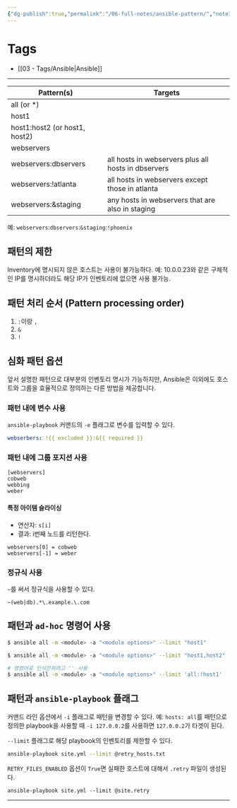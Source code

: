 ```yaml
---
{"dg-publish":true,"permalink":"/06-full-notes/ansible-pattern/","noteIcon":""}
---
```


# Tags
- [[03 - Tags/Ansible\|Ansible]]
---

| Pattern(s)                    | Targets                                             |
| ----------------------------- | --------------------------------------------------- |
| all (or *)                    |                                                     |
| host1                         |                                                     |
| host1:host2 (or host1, host2) |                                                     |
| webservers                    |                                                     |
| webservers:dbservers          | all hosts in webservers plus all hosts in dbservers |
| webservers:!atlanta           | all hosts in webservers except those in atlanta     |
| webservers:&staging           | any hosts in webservers that are also in staging    |
예: `webservers`:`dbservers`:`&staging`:`!phoenix`
## 패턴의 제한
Inventory에 명시되지 않은 호스트는 사용이 불가능하다.
예: 10.0.0.23와 같은 구체적인 IP를 명시하더라도 해당 IP가 인벤토리에 없으면 사용 불가능.

## 패턴 처리 순서 (Pattern processing order)
1. `:`이랑 `,`
2. `&`
3. `!`
## 심화 패턴 옵션
앞서 설명한 패턴으로 대부분의 인벤토리 명시가 가능하지만, Ansible은 이외에도 호스트와 그룹을 효율적으로 정의하는 다른 방법을 제공합니다.

### 패턴 내에 변수 사용
`ansible-playbook` 커맨드의 `-e` 플래그로 변수를 입력할 수 있다.
``` yaml
webserbers: !{{ excluded }}:&{{ required }}
```

### 패턴 내에 그룹 포지션 사용
```
[webservers]
cobweb
webbing
weber
```

#### 특정 아이템 슬라이싱
- 연산자: `s[i]`
- 결과: i번째 노드를 리턴한다.
```
webservers[0] = cobweb
webservers[-1] = weber
```
### 정규식 사용
`~`를 써서 정규식을 사용할 수 있다.
```
~(web|db).*\.example.\.com
```

## 패턴과 `ad-hoc` 명령어 사용
``` bash
$ ansible all -m <module> -a "<module options>" --limit "host1"

$ ansible all -m <module> -a "<module options>" --limit "host1,host2"

# 명령어로 인식안하려고 '' 사용
$ ansible all -m <module> -a "<module options>" --limit 'all:!host1'
```

## 패턴과 `ansible-playbook` 플래그
커맨드 라인 옵션에서 `-i` 플래그로 패턴을 변경할 수 있다.
예: `hosts: all`를 패턴으로 정의한 playbook을 사용할 때 `-i 127.0.0.2`를 사용하면 `127.0.0.2`가 타겟이 된다.

`--limit` 플래그로 해당 playbook의 인벤토리를 제한할 수 있다.
``` bash
ansible-playbook site.yml --limit @retry_hosts.txt
```

`RETRY_FILES_ENABLED` 옵션이 `True`면 실패한 호스트에 대해서 `.retry` 파일이 생성된다. 
```
ansible-playbook site.yml --limit @site.retry
```

---